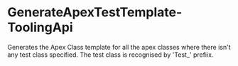 # GenerateApexTestTemplate-ToolingApi

Generates the Apex Class template for all the apex classes where there isn't any test class specified. The test class is recognised by 'Test_' prefiix. 
